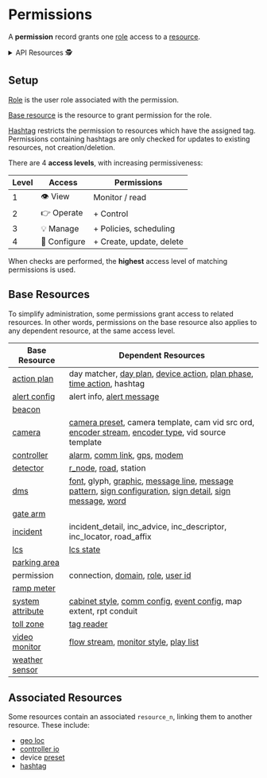 # Permissions

A **permission** record grants one [role] access to a [resource].

<details>
<summary>API Resources 🕵️ </summary>

* `iris/api/permission`
* `iris/api/permission/{name}`
* `iris/api/access`

| Access       | Primary                    |
|--------------|----------------------------|
| 👁️  View      | name, role, base\_resource |
| 🔧 Configure | hashtag, access\_level     |

</details>

## Setup

[Role] is the user role associated with the permission.

[Base resource](#base-resources) is the resource to grant permission for the
role.

[Hashtag] restricts the permission to resources which have the assigned tag.
Permissions containing hashtags are only checked for updates to existing
resources, not creation/deletion.

There are 4 **access levels**, with increasing permissiveness:

| Level | Access       | Permissions              |
|-------|--------------|--------------------------|
|     1 | 👁️  View      | Monitor / read           |
|     2 | 👉 Operate   | + Control                |
|     3 | 💡 Manage    | + Policies, scheduling   |
|     4 | 🔧 Configure | + Create, update, delete |

When checks are performed, the **highest** access level of matching permissions
is used.

## Base Resources

To simplify administration, some permissions grant access to related resources.
In other words, permissions on the base resource also applies to any dependent
resource, at the same access level.

| Base Resource      | Dependent Resources                                   |
|--------------------|-------------------------------------------------------|
| [action plan]      | day matcher, [day plan], [device action], [plan phase], [time action], hashtag |
| [alert config]     | alert info, [alert message]                           |
| [beacon]           |                                                       |
| [camera]           | [camera preset], camera template, cam vid src ord, [encoder stream], [encoder type], vid source template |
| [controller]       | [alarm], [comm link], [gps], [modem]                  |
| [detector]         | [r_node], [road], station                             |
| [dms]              | [font], glyph, [graphic], [message line], [message pattern], [sign configuration], [sign detail], [sign message], [word] |
| [gate arm]         |                                                       |
| [incident]         | incident_detail, inc_advice, inc_descriptor, inc_locator, road_affix |
| [lcs]              | [lcs state]                                           |
| [parking area]     |                                                       |
| permission         | connection, [domain], [role], [user id]               |
| [ramp meter]       |                                                       |
| [system attribute] | [cabinet style], [comm config], [event config], map extent, rpt conduit |
| [toll zone]        | [tag reader]                                          |
| [video monitor]    | [flow stream], [monitor style], [play list]           |
| [weather sensor]   |                                                       |

## Associated Resources

Some resources contain an associated `resource_n`, linking them to another
resource.  These include:

* [geo loc]
* [controller io]
* device [preset]
* [hashtag]


[action plan]: action_plans.html
[alarm]: alarms.html
[alert config]: alerts.html#alert-configuration
[alert message]: alerts.html#alert-messages
[beacon]: beacons.html
[cabinet style]: controllers.html#cabinet-styles
[camera]: cameras.html
[camera preset]: cameras.html#presets
[comm config]: comm_config.html
[comm link]: comm_links.html
[controller]: controllers.html
[controller io]: controllers.html#io-pins
[day plan]: action_plans.html#day-plans
[detector]: vehicle_detection.html
[device action]: action_plans.html#device-actions
[dms]: dms.html
[domain]: users.html#domains
[encoder stream]: cameras.html#streams
[encoder type]: cameras.html#encoder-types
[event config]: events.html#configuration
[flow stream]: flow_streams.html
[font]: fonts.html
[gate arm]: gate_arms.html
[geo loc]: geo_loc.html
[gps]: gps.html
[graphic]: graphics.html
[hashtag]: hashtags.html
[incident]: incidents.html
[lcs]: lcs.html
[lcs state]: lcs.html#lcs-states
[message line]: message_patterns.html#message-lines
[message pattern]: message_patterns.html
[modem]: modem.html
[monitor style]: video.html#style
[parking area]: parking_areas.html
[plan phase]: action_plans.html#plan-phases
[play list]: video.html#play-lists
[preset]: cameras.html#presets
[r_node]: road_topology.html#r_nodes
[ramp meter]: ramp_meters.html
[resource]: rest_api.html#resource-types
[restricted resource]: rest_api.html#restricted-resources-codeirisapicode
[road]: road_topology.html#roads
[role]: users.html#roles
[sign configuration]: sign_configuration.html
[sign detail]: sign_configuration.html#sign-details
[sign message]: sign_message.html
[system attribute]: system_attributes.html
[tag reader]: tolling.html#tag-readers
[time action]: action_plans.html#time-actions
[toll zone]: tolling.html#toll-zones
[user id]: users.html#user-ids
[video monitor]: video.html
[weather sensor]: weather_sensors.html
[word]: words.html
